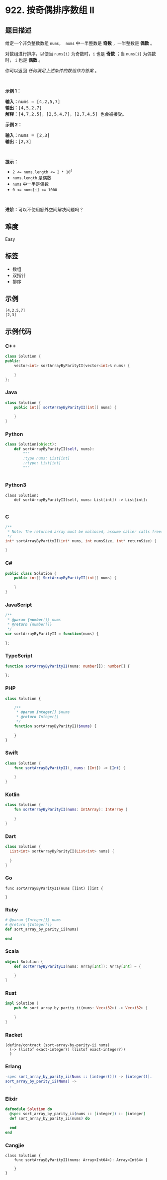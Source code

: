 # 922. 按奇偶排序数组 II

## 题目描述

<p>给定一个非负整数数组&nbsp;<code>nums</code>，&nbsp;&nbsp;<code>nums</code> 中一半整数是 <strong>奇数</strong> ，一半整数是 <strong>偶数</strong> 。</p>

<p>对数组进行排序，以便当&nbsp;<code>nums[i]</code> 为奇数时，<code>i</code>&nbsp;也是 <strong>奇数</strong> ；当&nbsp;<code>nums[i]</code>&nbsp;为偶数时， <code>i</code> 也是 <strong>偶数</strong> 。</p>

<p>你可以返回 <em>任何满足上述条件的数组作为答案</em> 。</p>

<p>&nbsp;</p>

<p><strong>示例 1：</strong></p>

<pre>
<strong>输入：</strong>nums = [4,2,5,7]
<strong>输出：</strong>[4,5,2,7]
<strong>解释：</strong>[4,7,2,5]，[2,5,4,7]，[2,7,4,5] 也会被接受。
</pre>

<p><strong>示例 2：</strong></p>

<pre>
<b>输入：</b>nums = [2,3]
<b>输出：</b>[2,3]
</pre>

<p>&nbsp;</p>

<p><strong>提示：</strong></p>

<ul>
	<li><code>2 &lt;= nums.length &lt;= 2 * 10<sup>4</sup></code></li>
	<li><code>nums.length</code>&nbsp;是偶数</li>
	<li><code>nums</code>&nbsp;中一半是偶数</li>
	<li><code>0 &lt;= nums[i] &lt;= 1000</code></li>
</ul>

<p>&nbsp;</p>

<p><strong>进阶：</strong>可以不使用额外空间解决问题吗？</p>


## 难度

Easy

## 标签

- 数组
- 双指针
- 排序

## 示例

```
[4,2,5,7]
[2,3]
```

## 示例代码

### C++

```cpp
class Solution {
public:
    vector<int> sortArrayByParityII(vector<int>& nums) {
        
    }
};
```

### Java

```java
class Solution {
    public int[] sortArrayByParityII(int[] nums) {
        
    }
}
```

### Python

```python
class Solution(object):
    def sortArrayByParityII(self, nums):
        """
        :type nums: List[int]
        :rtype: List[int]
        """
        
```

### Python3

```python3
class Solution:
    def sortArrayByParityII(self, nums: List[int]) -> List[int]:
        
```

### C

```c
/**
 * Note: The returned array must be malloced, assume caller calls free().
 */
int* sortArrayByParityII(int* nums, int numsSize, int* returnSize) {
    
}
```

### C#

```csharp
public class Solution {
    public int[] SortArrayByParityII(int[] nums) {
        
    }
}
```

### JavaScript

```javascript
/**
 * @param {number[]} nums
 * @return {number[]}
 */
var sortArrayByParityII = function(nums) {
    
};
```

### TypeScript

```typescript
function sortArrayByParityII(nums: number[]): number[] {
    
};
```

### PHP

```php
class Solution {

    /**
     * @param Integer[] $nums
     * @return Integer[]
     */
    function sortArrayByParityII($nums) {
        
    }
}
```

### Swift

```swift
class Solution {
    func sortArrayByParityII(_ nums: [Int]) -> [Int] {
        
    }
}
```

### Kotlin

```kotlin
class Solution {
    fun sortArrayByParityII(nums: IntArray): IntArray {
        
    }
}
```

### Dart

```dart
class Solution {
  List<int> sortArrayByParityII(List<int> nums) {
    
  }
}
```

### Go

```golang
func sortArrayByParityII(nums []int) []int {
    
}
```

### Ruby

```ruby
# @param {Integer[]} nums
# @return {Integer[]}
def sort_array_by_parity_ii(nums)
    
end
```

### Scala

```scala
object Solution {
    def sortArrayByParityII(nums: Array[Int]): Array[Int] = {
        
    }
}
```

### Rust

```rust
impl Solution {
    pub fn sort_array_by_parity_ii(nums: Vec<i32>) -> Vec<i32> {
        
    }
}
```

### Racket

```racket
(define/contract (sort-array-by-parity-ii nums)
  (-> (listof exact-integer?) (listof exact-integer?))
  )
```

### Erlang

```erlang
-spec sort_array_by_parity_ii(Nums :: [integer()]) -> [integer()].
sort_array_by_parity_ii(Nums) ->
  .
```

### Elixir

```elixir
defmodule Solution do
  @spec sort_array_by_parity_ii(nums :: [integer]) :: [integer]
  def sort_array_by_parity_ii(nums) do
    
  end
end
```

### Cangjie

```cangjie
class Solution {
    func sortArrayByParityII(nums: Array<Int64>): Array<Int64> {

    }
}
```

